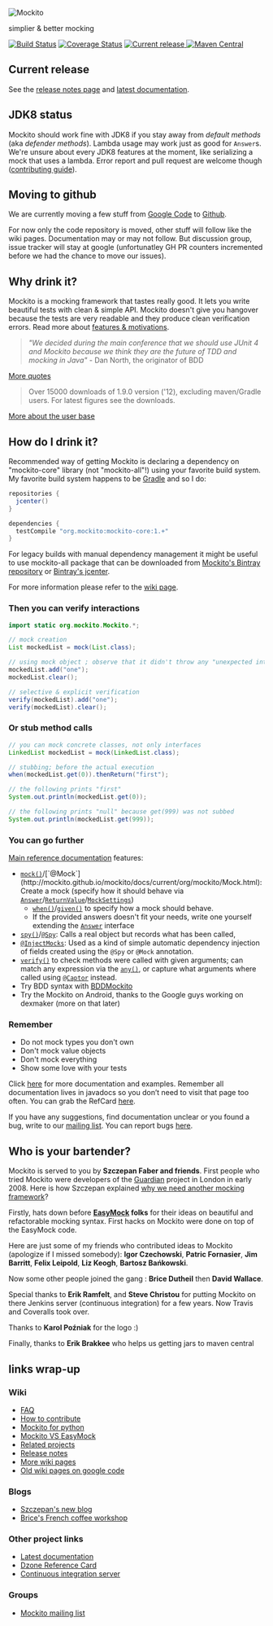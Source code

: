![Mockito](http://docs.mockito.googlecode.com/hg/latest/org/mockito/logo.jpg)
  
simplier & better mocking

[![Build Status](https://travis-ci.org/mockito/mockito.svg?branch=master)](https://travis-ci.org/mockito/mockito) [![Coverage Status](http://img.shields.io/coveralls/mockito/mockito/master.svg)](https://coveralls.io/r/mockito/mockito) [ ![Current release](https://api.bintray.com/packages/szczepiq/maven/mockito/images/download.svg) ](https://bintray.com/szczepiq/maven/mockito/_latestVersion) [![Maven Central](https://maven-badges.herokuapp.com/maven-central/org.mockito/mockito-core/badge.svg)](https://maven-badges.herokuapp.com/maven-central/org.mockito/mockito-core)

## Current release
See the [release notes page](https://github.com/mockito/mockito/blob/master/doc/release-notes/official.md) and [latest documentation](http://mockito.github.io/mockito/docs/current/org/mockito/Mockito.html).

## JDK8 status

Mockito should work fine with JDK8 if you stay away from _default methods_ (aka _defender methods_). Lambda usage may work just as good for `Answer`s. We're unsure about every JDK8 features at the moment, like serializing a mock that uses a lambda. Error report and pull request are welcome though ([contributing guide](https://github.com/mockito/mockito/wiki/How%20To%20Contribute)).

## Moving to github
We are currently moving a few stuff from [Google Code](https://code.google.com/p/mockito/) to [Github](https://github.com/mockito/mockito).

For now only the code repository is moved, other stuff will follow like the wiki pages. Documentation may or may not follow. But discussion group, issue tracker will stay at google (unfortunatley GH PR counters incremented before we had the chance to move our issues).

## Why drink it?
Mockito is a mocking framework that tastes really good. It lets you write beautiful tests with clean & simple API. Mockito doesn't give you hangover because the tests are very readable and they produce clean verification errors. Read more about [features & motivations](https://code.google.com/p/mockito/wiki/FeaturesAndMotivations).

> *"We decided during the main conference that we should use JUnit 4 and Mockito because we think they are the future of TDD and mocking in Java"* - Dan North, the originator of BDD

[More quotes](https://code.google.com/p/mockito/wiki/Quotes)

> Over 15000 downloads of 1.9.0 version ('12), excluding maven/Gradle users. For latest figures see the downloads.

[More about the user base](https://code.google.com/p/mockito/wiki/UserBase)

## How do I drink it?

Recommended way of getting Mockito is declaring a dependency on "mockito-core" library (not "mockito-all"!) using your favorite build system. My favorite build system happens to be [Gradle](http://gradle.org) and so I do:

```groovy
repositories {
  jcenter()
}

dependencies {
  testCompile "org.mockito:mockito-core:1.+"
}
```

For legacy builds with manual dependency management it might be useful to use mockito-all package that can be downloaded from [Mockito's Bintray repository](https://bintray.com/szczepiq/maven/mockito/_latestVersion) or [Bintray's jcenter](http://jcenter.bintray.com/org/mockito/mockito-all).

For more information please refer to the [wiki page](https://code.google.com/p/mockito/wiki/DeclaringMockitoDependency).

### Then you can verify interactions

```java
import static org.mockito.Mockito.*;

// mock creation
List mockedList = mock(List.class);

// using mock object ; observe that it didn't throw any "unexpected interaction exception" exception
mockedList.add("one");
mockedList.clear();

// selective & explicit verification
verify(mockedList).add("one");
verify(mockedList).clear();
```

### Or stub method calls

```java
// you can mock concrete classes, not only interfaces
LinkedList mockedList = mock(LinkedList.class);

// stubbing; before the actual execution
when(mockedList.get(0)).thenReturn("first");

// the following prints "first"
System.out.println(mockedList.get(0));

// the following prints "null" because get(999) was not subbed
System.out.println(mockedList.get(999));
```

### You can go further

[Main reference documentation](http://mockito.github.io/mockito/docs/current/org/mockito/Mockito.html) features:

* [`mock()`](http://mockito.github.io/mockito/docs/current/org/mockito/Mockito.html#mock(java.lang.Class))/[`@Mock`](http://mockito.github.io/mockito/docs/current/org/mockito/Mock.html): Create a mock (specify how it should behave via [`Answer`](http://mockito.github.io/mockito/docs/current/org/mockito/Mockito.html#field_summary)/[`ReturnValue`](http://mockito.github.io/mockito/docs/current/org/mockito/ReturnValues.html)/[`MockSettings`](http://mockito.github.io/mockito/docs/current/org/mockito/MockSettings.html))
     * [`when()`](http://mockito.github.io/mockito/docs/current/org/mockito/Mockito.html#when(T))/[`given()`](https://mockito.github.io/mockito/docs/current/org/mockito/BDDMockito.html#given(T)) to specify how a mock should behave.
     * If the provided answers doesn't fit your needs, write one yourself extending the [`Answer`](http://mockito.github.io/mockito/docs/current/org/mockito/stubbing/Answer.html) interface
* [`spy()`](http://mockito.github.io/mockito/docs/current/org/mockito/Mockito.html#spy(T))/[`@Spy`](http://mockito.github.io/mockito/docs/current/org/mockito/Spy.html): Calls a real object but records what has been called,
* [`@InjectMocks`](http://mockito.github.io/mockito/docs/current/org/mockito/InjectMocks.html): Used as a kind of simple automatic dependency injection of fields created using the `@Spy` or `@Mock` annotation.
* [`verify()`](http://mockito.github.io/mockito/docs/current/org/mockito/Mockito.html#verify(T)) to check methods were called with given arguments; can match any expression via the [`any()`](https://mockito.github.io/mockito/docs/current/org/mockito/Matchers.html#any()), or capture what arguments where called using [`@Captor`](http://mockito.github.io/mockito/docs/current/org/mockito/Captor.html) instead.
* Try BDD syntax with [BDDMockito](http://mockito.github.io/mockito/docs/current/org/mockito/BDDMockito.html)
* Try the Mockito on Android, thanks to the Google guys working on dexmaker (more on that later)

### Remember

* Do not mock types you don't own
* Don't mock value objects
* Don't mock everything
* Show some love with your tests

Click [here](http://mockito.github.io/mockito/docs/current/org/mockito/Mockito.html) for more documentation and examples. Remember all documentation lives in javadocs so you don’t need to visit that page too often. You can grab the RefCard [here](http://refcardz.dzone.com/refcardz/mockito).

If you have any suggestions, find documentation unclear or you found a bug, write to our [mailing list](http://groups.google.com/group/mockito). You can report bugs [here](http://code.google.com/p/mockito/issues/list).

## Who is your bartender?
Mockito is served to you by **Szczepan Faber and friends**. First people who tried Mockito were developers of the [Guardian](http://guardian.co.uk/) project in London in early 2008. Here is how Szczepan explained [why we need another mocking framework](http://monkeyisland.pl/2008/01/14/mockito)?

Firstly, hats down before **[EasyMock](http://easymock.org/) folks** for their ideas on beautiful and refactorable mocking syntax. First hacks on Mockito were done on top of the EasyMock code.

Here are just some of my friends who contributed ideas to Mockito (apologize if I missed somebody): **Igor Czechowski**, **Patric Fornasier**, **Jim Barritt**, **Felix Leipold**, **Liz Keogh**, **Bartosz Bańkowski**.

Now some other people joined the gang : **Brice Dutheil** then **David Wallace**.

Special thanks to **Erik Ramfelt**, and **Steve Christou** for putting Mockito on there Jenkins server (continuous integration) for a few years. Now Travis and Coveralls took over.

Thanks to **Karol Poźniak** for the logo :)

Finally, thanks to **Erik Brakkee** who helps us getting jars to maven central

## links wrap-up

### Wiki
* [FAQ](https://github.com/mockito/mockito/wiki/FAQ)
* [How to contribute](https://github.com/mockito/mockito/wiki/How%20To%20Contribute)
* [Mockito for python](https://code.google.com/p/mockito/wiki/MockitoForPython)
* [Mockito VS EasyMock](https://code.google.com/p/mockito/wiki/MockitoVSEasyMock)
* [Related projects](https://code.google.com/p/mockito/wiki/RelatedProjects)
* [Release notes](https://github.com/mockito/mockito/blob/master/doc/release-notes/official.md)
* [More wiki pages](https://github.com/mockito/mockito/wiki)
* [Old wiki pages on google code](https://code.google.com/p/mockito/w/list)

### Blogs
* [Szczepan's new blog](http://szczepiq.blogspot.com/)
* [Brice's French coffee workshop](http://blog.arkey.fr/)

### Other project links
* [Latest documentation](http://mockito.github.io/mockito/docs/current/org/mockito/Mockito.html)
* [Dzone Reference Card](http://refcardz.dzone.com/refcardz/mockito)
* [Continuous integration server](http://travis-ci.org/mockito/mockito)

### Groups
* [Mockito mailing list](http://groups.google.com/group/mockito)
